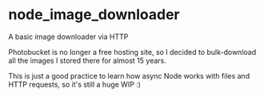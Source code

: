 # node_image_downloader
A basic image downloader via HTTP

Photobucket is no longer a free hosting site, so I decided to bulk-download all the images I stored there for almost 15 years.

This is just a good practice to learn how async Node works with files and HTTP requests, so it's still a huge WIP :)